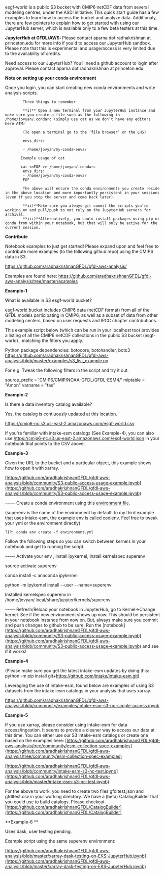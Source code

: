 <!-- Copy and paste the converted output. -->

<!-----
NEW: Check the "Suppress top comment" option to remove this info from the output.

Conversion time: 0.629 seconds.


Using this Markdown file:

1. Paste this output into your source file.
2. See the notes and action items below regarding this conversion run.
3. Check the rendered output (headings, lists, code blocks, tables) for proper
   formatting and use a linkchecker before you publish this page.

Conversion notes:

* Docs to Markdown version 1.0β29
* Wed Nov 11 2020 11:07:34 GMT-0800 (PST)
* Source doc: Untitled document
----->

esgf-world is a public S3 bucket with CMIP6 netCDF data from several modeling centres, under the ASDI initiative. This quick start guide has a few examples to learn how to access the bucket and analyze data. Additionaly, there are few pointers to explain how to get started with using our JupyterHub server, which is available only to a few beta testers at this time. 

**JupyterHub at GFDL/AWS:** Please contact aparna dot radhakrishnan at princeton.edu for more info if you'd to access our JupyterHub sandbox. Please note that this is experimental and usage/access is very limited due to the availability of credits. 


Need access to our JupyterHub? 
   You’ll need a github account to login after approval. Please contact aparna dot radhakrishnan at princeton.edu

**Note on setting up your conda environment**

Once you login, you can start creating new conda environments and write analysis scripts.

            Three things to remember

            **i)** Open a new terminal from your JupyterHub instance and make sure you create a file such as the following in /home/jovyan/.condarc (simply use cat as we don’t have any editors here ATM)

            (To open a terminal go to the ‘file browser’ on the LHS)

            envs_dirs:

            - /home/jovyan/my-conda-envs/
            
           Example usage of cat
           
           cat <<EOF >> /home/jovyan/.condarc
            envs_dirs:
            - /home/jovyan/my-conda-envs/
            EOF

            The above will ensure the conda environments you create reside in the above location and more importantly persistent in your sessions (even if you stop the server and come back later)

            **ii)**Make sure you always git commit the scripts you’re working on and pull/push to not rely on the JupyterHub servers for archival.
            **iii)**Alternatively, you could install packages using pip or conda from within your notebook, but that will only be active for the current session.
       
**Contribute**

Notebook examples to just get started! Please expand upon and feel free to contribute more examples (to the following github repo) using the CMIP6 data in S3. 

https://github.com/aradhakrishnanGFDL/gfdl-aws-analysis/

Examples are found here: https://github.com/aradhakrishnanGFDL/gfdl-aws-analysis/tree/master/examples

**Example-1**

What is available in S3 esgf-world bucket? 

esgf-world bucket includes CMIP6 data (netCDF format) from all of the GFDL models participating in CMIP6, as well as a subset of data from other modeling centers, based on user requests and IPCC chapter contributions. 

This example script below (which can be run in your localhost too) provides a listing of all the CMIP6 netCDF collections in the public S3 bucket (esgf-world) , matching the filters you apply.

Python package dependencies: botocore, botohandler, boto3 
https://github.com/aradhakrishnanGFDL/gfdl-aws-analysis/blob/master/examples/s3_list_example.py

For e.g. Tweak the following filters in the script and try it out.

source_prefix = 'CMIP6/CMIP/NOAA-GFDL/GFDL-ESM4/'
miptable = "Amon"
varname = "tas"

**Example-2**

Is there a data inventory catalog available? 

Yes, the catalog is contiuously updated at this location. 

https://cmip6-nc.s3.us-east-2.amazonaws.com/esgf-world.csv

If you're familiar with intake-esm catalogs (See Example-4), you can also use https://cmip6-nc.s3.us-east-2.amazonaws.com/esgf-world.json in your notebook that points to the CSV above. 


**Example-3**

Given the URL to the bucket and a particular object, this example shows how to open it with xarray. 

[https://github.com/aradhakrishnanGFDL/gfdl-aws-analysis/blob/community/S3-public-access-usage-example.ipynb](https://github.com/aradhakrishnanGFDL/gfdl-aws-analysis/blob/community/S3-public-access-usage-example.ipynb)

----- Create a conda environment using this [environment file. ](https://github.com/aradhakrishnanGFDL/gfdl-aws-analysis/blob/master/environment.yml)

(superenv is the name of the environment by default. In my third example that uses intake-esm, the example env is called coolenv. Feel free to tweak your yml or the environment directly)

```
TIP: conda env create -f environment.yml
```

Follow the following steps so you can switch between kernels in your notebook and get to running the script. 

----- Activate your env , install ipykernel, install kernelspec superenv

source activate superenv

conda install -c anaconda ipykernel

python -m ipykernel install --user --name=superenv        

Installed kernelspec superenv in /home/jovyan/.local/share/jupyter/kernels/superenv

----- Refresh/Reload your notebook in JupyterHub, go to Kernel->Change kernel. See if the new environment shows up now. This should be persistent in your notebook instance from now on. But, always make sure you commit and push changes to github to be sure. Run the [notebook][https://github.com/aradhakrishnanGFDL/gfdl-aws-analysis/blob/community/S3-public-access-usage-example.ipynb](https://github.com/aradhakrishnanGFDL/gfdl-aws-analysis/blob/community/S3-public-access-usage-example.ipynb) and see if it works!

**Example-4**

(Please make sure you get the latest intake-esm updates by doing this:
python -m pip install git+https://github.com/intake/intake-esm.git) 

Leveraging the use of intake-esm, found below are examples of using S3 datasets from the intake-esm catalogs in your analysis that uses xarray.

https://github.com/aradhakrishnanGFDL/gfdl-aws-analysis/blob/community/examples/intake-esm-s3-nc-simple-access.ipynb

**Example-5**

If you use xarray, please consider using intake-esm for data access/ingestion. It seems to provide a cleaner way to access our data at this time.
You can either use our S3 intake-esm catalogs or create one based on the examples here: [https://github.com/aradhakrishnanGFDL/gfdl-aws-analysis/tree/community/esm-collection-spec-examples](https://github.com/aradhakrishnanGFDL/gfdl-aws-analysis/tree/community/esm-collection-spec-examples)

[https://github.com/aradhakrishnanGFDL/gfdl-aws-analysis/blob/community/intake-esm-s3-nc-test.ipynb](https://github.com/aradhakrishnanGFDL/gfdl-aws-analysis/blob/master/intake-esm-s3-nc-test.ipynb)

For the above to work, you need to create two files gfdltest.json and gfdltest.csv in your working directory. We have a (beta) CatalogBuilder that you could use to build catalogs. Please checkout [https://github.com/aradhakrishnanGFDL/CatalogBuilder](https://github.com/aradhakrishnanGFDL/CatalogBuilder)

**Example-6 **

Uses dask, user testing pending. 

Example script using the same superenv environment:

[https://github.com/aradhakrishnanGFDL/gfdl-aws-analysis/blob/master/xarray-dask-testing-on-EKS-JupyterHub.ipynb](https://github.com/aradhakrishnanGFDL/gfdl-aws-analysis/blob/master/xarray-dask-testing-on-EKS-JupyterHub.ipynb)



